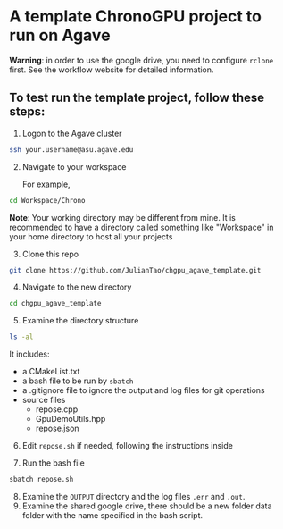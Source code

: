 # A template ChronoGPU project to run on Agave

**Warning**: in order to use the google drive, you need to configure `rclone` first. 
See the workflow website for detailed information.


## To test run the template project, follow these steps:

1. Logon to the Agave cluster

```bash
ssh your.username@asu.agave.edu
```

2. Navigate to your workspace

   For example,

```bash
cd Workspace/Chrono
```

**Note**: Your working directory may be different from mine. It is recommended to have a directory called something like "Workspace" in your home directory to host all your projects

3. Clone this repo

```bash
git clone https://github.com/JulianTao/chgpu_agave_template.git
```

4. Navigate to the new directory

```bash
cd chgpu_agave_template
```
5. Examine the directory structure

```bash
ls -al
```
   It includes:

   * a CMakeList.txt
   * a bash file to be run by `sbatch`
   * a .gitignore file to ignore the output and log files for git operations
   * source files 
     * repose.cpp
     * GpuDemoUtils.hpp
     * repose.json
6. Edit `repose.sh` if needed, following the instructions inside

8. Run the bash file

```bash
sbatch repose.sh
```
8. Examine the `OUTPUT` directory and the log files `.err` and `.out`.
9. Examine the shared google drive, there should be a new folder data folder with the name specified in the bash script. 






